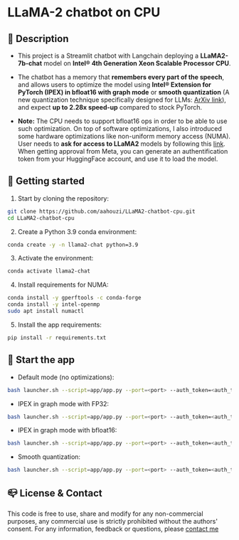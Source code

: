 # LLaMA-2 chatbot on CPU

## :monocle_face: Description
- This project is a Streamlit chatbot with Langchain deploying a **LLaMA2-7b-chat** model on **Intel® 4th Generation Xeon Scalable Processor CPU**.
- The chatbot has a memory that **remembers every part of the speech**, and allows users to optimize the model using  **Intel® Extension for PyTorch (IPEX) in bfloat16 with graph mode** or **smooth quantization** (A new quantization technique specifically designed for LLMs: [ArXiv link](https://arxiv.org/pdf/2211.10438.pdf)), and expect **up to 2.28x speed-up** compared to stock PyTorch.

- **Note:** The CPU needs to support bfloat16 ops in order to be able to use such optimization. On top of software optimizations, I also introduced some hardware optimizations like non-uniform memory access (NUMA). User needs to **ask for access to LLaMA2** models by following this [link](https://huggingface.co/meta-llama#:~:text=Welcome%20to%20the%20official%20Hugging,processed%20within%201%2D2%20days). When getting approval from Meta, you can generate an authentification token from your HuggingFace account, and use it to load the model.

## :scroll: Getting started

1. Start by cloning the repository:  
```bash
git clone https://github.com/aahouzi/LLaMA2-chatbot-cpu.git
cd LLaMA2-chatbot-cpu
```
2. Create a Python 3.9 conda environment:
```bash
conda create -y -n llama2-chat python=3.9
```
3. Activate the environment:  
```bash
conda activate llama2-chat
```
4. Install requirements for NUMA:  
```bash
conda install -y gperftools -c conda-forge
conda install -y intel-openmp
sudo apt install numactl
```
5. Install the app requirements:  
```bash
pip install -r requirements.txt
```

## :rocket: Start the app

- Default mode (no optimizations):
```bash
bash launcher.sh --script=app/app.py --port=<port> --auth_token=<auth_token>
```

- IPEX in graph mode with FP32:
```bash
bash launcher.sh --script=app/app.py --port=<port> --auth_token=<auth_token> --ipex --jit
```

- IPEX in graph mode with bfloat16:
```bash
bash launcher.sh --script=app/app.py --port=<port> --auth_token=<auth_token> --dtype=bfloat16 --ipex --jit
```

- Smooth quantization:
```bash
bash launcher.sh --script=app/app.py --port=<port> --auth_token=<auth_token> --sq
```

## :mailbox_closed: License & Contact
This code is free to use, share and modify for any non-commercial purposes, any commercial use is strictly prohibited without the authors' consent.
For any information, feedback or questions, please [contact me][anas-email]









[anas-email]: mailto:ahouzi2000@hotmail.fr



